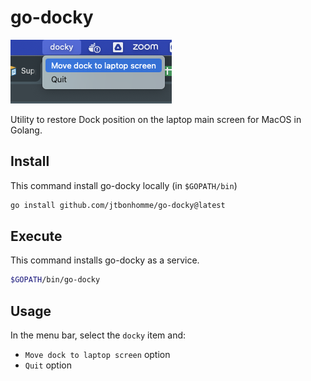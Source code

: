 # go-docky

![](screenshot.png)

Utility to restore Dock position on the laptop main screen for MacOS in Golang.

## Install

This command install go-docky locally (in `$GOPATH/bin`)

```sh
go install github.com/jtbonhomme/go-docky@latest
```

## Execute

This command installs go-docky as a service.

```sh
$GOPATH/bin/go-docky
```

## Usage

In the menu bar, select the `docky` item and:
* `Move dock to laptop screen` option
* `Quit` option

